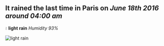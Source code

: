 ## It rained the last time in Paris on *June 18th 2016 around 04:00 am*
💧  **light rain** *Humidity 93%*

![light rain](http://openweathermap.org/img/w/10n.png)

